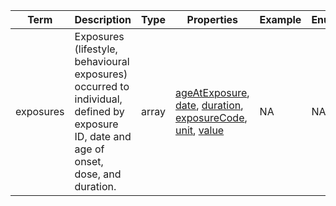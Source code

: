 |Term | Description | Type | Properties | Example | Enum|
| ---| ---| ---| ---| ---| --- |
| exposures | Exposures (lifestyle, behavioural exposures) occurred to individual, defined by exposure ID, date and age of onset, dose, and duration. | array | [ageAtExposure](./ageAtExposure.md), [date](./date.md), [duration](./duration.md), [exposureCode](./exposureCode.md), [unit](./unit.md), [value](./value.md) | NA | NA|

